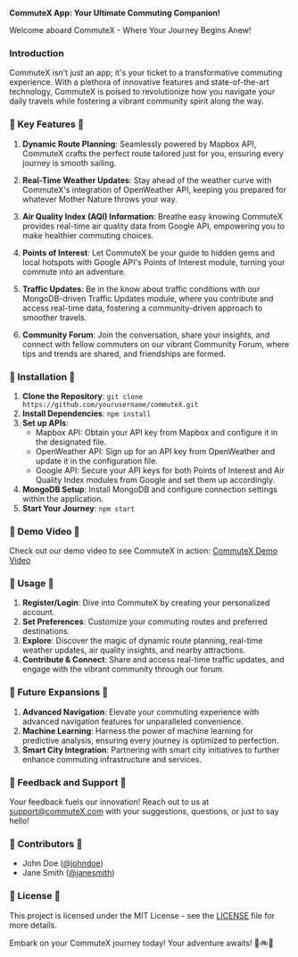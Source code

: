 **CommuteX App: Your Ultimate Commuting Companion!**

Welcome aboard CommuteX - Where Your Journey Begins Anew!

### Introduction
CommuteX isn't just an app; it's your ticket to a transformative commuting experience. With a plethora of innovative features and state-of-the-art technology, CommuteX is poised to revolutionize how you navigate your daily travels while fostering a vibrant community spirit along the way.

### 🌟 Key Features 🌟
1. **Dynamic Route Planning**: Seamlessly powered by Mapbox API, CommuteX crafts the perfect route tailored just for you, ensuring every journey is smooth sailing.

2. **Real-Time Weather Updates**: Stay ahead of the weather curve with CommuteX's integration of OpenWeather API, keeping you prepared for whatever Mother Nature throws your way.

3. **Air Quality Index (AQI) Information**: Breathe easy knowing CommuteX provides real-time air quality data from Google API, empowering you to make healthier commuting choices.

4. **Points of Interest**: Let CommuteX be your guide to hidden gems and local hotspots with Google API's Points of Interest module, turning your commute into an adventure.

5. **Traffic Updates**: Be in the know about traffic conditions with our MongoDB-driven Traffic Updates module, where you contribute and access real-time data, fostering a community-driven approach to smoother travels.

6. **Community Forum**: Join the conversation, share your insights, and connect with fellow commuters on our vibrant Community Forum, where tips and trends are shared, and friendships are formed.

### 🚀 Installation 🚀
1. **Clone the Repository**: `git clone https://github.com/yourusername/commuteX.git`
2. **Install Dependencies**: `npm install`
3. **Set up APIs**:
   - Mapbox API: Obtain your API key from Mapbox and configure it in the designated file.
   - OpenWeather API: Sign up for an API key from OpenWeather and update it in the configuration file.
   - Google API: Secure your API keys for both Points of Interest and Air Quality Index modules from Google and set them up accordingly.
4. **MongoDB Setup**: Install MongoDB and configure connection settings within the application.
5. **Start Your Journey**: `npm start`

### 🎥 Demo Video 🎥
Check out our demo video to see CommuteX in action: [CommuteX Demo Video](https://github.com/nishitsaha52/CommuteX/blob/main/Working%20Module.mp4)


### 🎉 Usage 🎉
1. **Register/Login**: Dive into CommuteX by creating your personalized account.
2. **Set Preferences**: Customize your commuting routes and preferred destinations.
3. **Explore**: Discover the magic of dynamic route planning, real-time weather updates, air quality insights, and nearby attractions.
4. **Contribute & Connect**: Share and access real-time traffic updates, and engage with the vibrant community through our forum.

### 🔮 Future Expansions 🔮
1. **Advanced Navigation**: Elevate your commuting experience with advanced navigation features for unparalleled convenience.
2. **Machine Learning**: Harness the power of machine learning for predictive analysis, ensuring every journey is optimized to perfection.
3. **Smart City Integration**: Partnering with smart city initiatives to further enhance commuting infrastructure and services.

### 📢 Feedback and Support 📢
Your feedback fuels our innovation! Reach out to us at support@commuteX.com with your suggestions, questions, or just to say hello!

### 🤝 Contributors 🤝
- John Doe ([@johndoe](https://github.com/johndoe))
- Jane Smith ([@janesmith](https://github.com/janesmith))

### 📜 License 📜
This project is licensed under the MIT License - see the [LICENSE](LICENSE) file for more details.

Embark on your CommuteX journey today! Your adventure awaits! 🚗🚲🚆
